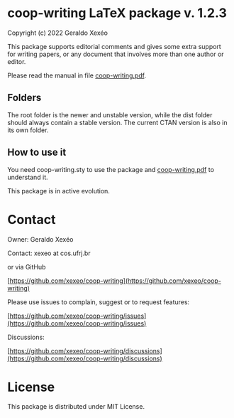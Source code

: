 # coop-writing LaTeX package v. 1.2.3

Copyright (c) 2022 Geraldo Xexéo

This package supports editorial comments and gives some extra support for writing papers, or any document that involves more than one author or editor.

Please read the manual in file [coop-writing.pdf](coop-writing.pdf).

## Folders

The root folder is the newer and unstable version, while the dist folder should always contain a stable version. The current CTAN version is also in its own folder.

## How to use it

You need coop-writing.sty to use the package and [coop-writing.pdf](coop-writing.pdf) to understand it.

This package is in active evolution.

# Contact

Owner: Geraldo Xexéo

Contact: xexeo at cos.ufrj.br

or via GitHub

[https://github.com/xexeo/coop-writing](https://github.com/xexeo/coop-writing)

Please use issues to complain, suggest or to request features:

[https://github.com/xexeo/coop-writing/issues](https://github.com/xexeo/coop-writing/issues)

Discussions:

[https://github.com/xexeo/coop-writing/discussions](https://github.com/xexeo/coop-writing/discussions)

# License

This package is distributed under MIT License.
